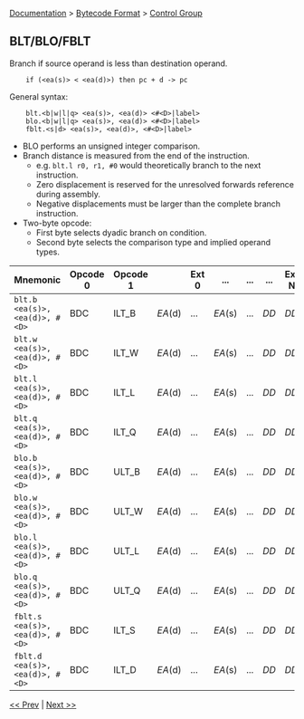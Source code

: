 [Documentation](../../README.md) > [Bytecode Format](../README.md) > [Control Group](../InstructionsControl.md)

## BLT/BLO/FBLT

Branch if source operand is less than destination operand.

        if (<ea(s)> < <ea(d)>) then pc + d -> pc

General syntax:

        blt.<b|w|l|q> <ea(s)>, <ea(d)> <#<D>|label>
        blo.<b|w|l|q> <ea(s)>, <ea(d)> <#<D>|label>
        fblt.<s|d> <ea(s)>, <ea(d)>, <#<D>|label>

* BLO performs an unsigned integer comparison.
* Branch distance is measured from the end of the instruction.
    - e.g. `blt.l r0, r1, #0` would theoretically branch to the next instruction.
    - Zero displacement is reserved for the unresolved forwards reference during assembly.
    - Negative displacements must be larger than the complete branch instruction.
* Two-byte opcode:
    - First byte selects dyadic branch on condition.
    - Second byte selects the comparison type and implied operand types.

| Mnemonic | Opcode 0 | Opcode 1 | | Ext 0 | ... | ... | ... | Ext N | Ext N+1 | Ext N+2 | Ext N+3 |
| - | - | - | - | - | - | - | - | - | - | - | - |
| `blt.b <ea(s)>, <ea(d)>, #<D>` | BDC | ILT_B | *EA*(d) | ... | *EA*(s) | ... | *DD* | *DD* | *DD* | *DD* |
| `blt.w <ea(s)>, <ea(d)>, #<D>` | BDC | ILT_W | *EA*(d) | ... | *EA*(s) | ... | *DD* | *DD* | *DD* | *DD* |
| `blt.l <ea(s)>, <ea(d)>, #<D>` | BDC | ILT_L | *EA*(d) | ... | *EA*(s) | ... | *DD* | *DD* | *DD* | *DD* |
| `blt.q <ea(s)>, <ea(d)>, #<D>` | BDC | ILT_Q | *EA*(d) | ... | *EA*(s) | ... | *DD* | *DD* | *DD* | *DD* |
| `blo.b <ea(s)>, <ea(d)>, #<D>` | BDC | ULT_B | *EA*(d) | ... | *EA*(s) | ... | *DD* | *DD* | *DD* | *DD* |
| `blo.w <ea(s)>, <ea(d)>, #<D>` | BDC | ULT_W | *EA*(d) | ... | *EA*(s) | ... | *DD* | *DD* | *DD* | *DD* |
| `blo.l <ea(s)>, <ea(d)>, #<D>` | BDC | ULT_L | *EA*(d) | ... | *EA*(s) | ... | *DD* | *DD* | *DD* | *DD* |
| `blo.q <ea(s)>, <ea(d)>, #<D>` | BDC | ULT_Q | *EA*(d) | ... | *EA*(s) | ... | *DD* | *DD* | *DD* | *DD* |
| `fblt.s <ea(s)>, <ea(d)>, #<D>` | BDC | ILT_S | *EA*(d) | ... | *EA*(s) | ... | *DD* | *DD* | *DD* | *DD* |
| `fblt.d <ea(s)>, <ea(d)>, #<D>` | BDC | ILT_D | *EA*(d) | ... | *EA*(s) | ... | *DD* | *DD* | *DD* | *DD* |

[<< Prev](./c_10.md) | [Next >>](./c_12.md)
